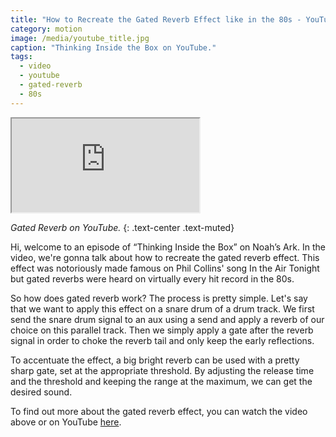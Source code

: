 ```yaml
---
title: "How to Recreate the Gated Reverb Effect like in the 80s - YouTube"
category: motion
image: /media/youtube_title.jpg
caption: "Thinking Inside the Box on YouTube."
tags:
  - video
  - youtube
  - gated-reverb
  - 80s
---
```


<div class="embed-responsive embed-responsive-16by9">
	<iframe class="embed-responsive-item" src="https://www.youtube.com/embed/vSfeFX92Ppw" allowfullscreen></iframe>
</div>

_Gated Reverb on YouTube._
{: .text-center .text-muted}

Hi, welcome to an episode of “Thinking Inside the Box” on Noah’s Ark. In the video, we're gonna talk about how to recreate the gated reverb effect. This effect was notoriously made famous on Phil Collins' song In the Air Tonight but gated reverbs were heard on virtually every hit record in the 80s.

So how does gated reverb work? The process is pretty simple. Let's say that we want to apply this effect on a snare drum of a drum track. We first send the snare drum signal to an aux using a send and apply a reverb of our choice on this parallel track. Then we simply apply a gate after the reverb signal in order to choke the reverb tail and only keep the early reflections.

To accentuate the effect, a big bright reverb can be used with a pretty sharp gate, set at the appropriate threshold. By adjusting the release time and the threshold and keeping the range at the maximum, we can get the desired sound.

To find out more about the gated reverb effect, you can watch the video above or on YouTube [here](https://youtu.be/vSfeFX92Ppw).
